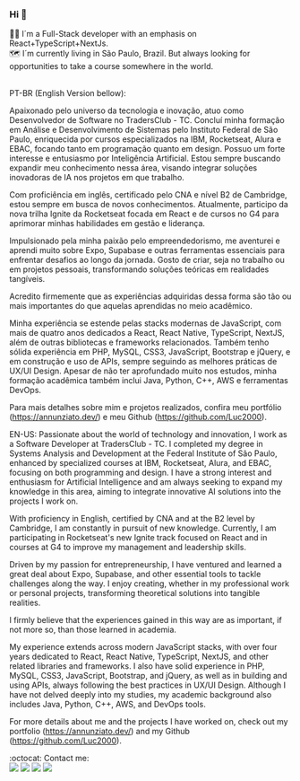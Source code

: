 ### Hi 👋
👨‍💻 I´m a Full-Stack developer with an emphasis on React+TypeScript+NextJs.<br>
🗺️ I´m currently living in São Paulo, Brazil. But always looking for opportunities to take a course somewhere in the world.<br><br>

PT-BR (English Version bellow):

Apaixonado pelo universo da tecnologia e inovação, atuo como Desenvolvedor de Software no TradersClub - TC. Concluí minha formação em Análise e Desenvolvimento de Sistemas pelo Instituto Federal de São Paulo, enriquecida por cursos especializados na IBM, Rocketseat, Alura e EBAC, focando tanto em programação quanto em design. Possuo um forte interesse e entusiasmo por Inteligência Artificial. Estou sempre buscando expandir meu conhecimento nessa área, visando integrar soluções inovadoras de IA nos projetos em que trabalho.

Com proficiência em inglês, certificado pelo CNA e nível B2 de Cambridge, estou sempre em busca de novos conhecimentos. Atualmente, participo da nova trilha Ignite da Rocketseat focada em React e de cursos no G4 para aprimorar minhas habilidades em gestão e liderança.

Impulsionado pela minha paixão pelo empreendedorismo, me aventurei e aprendi muito sobre Expo, Supabase e outras ferramentas essenciais para enfrentar desafios ao longo da jornada. Gosto de criar, seja no trabalho ou em projetos pessoais, transformando soluções teóricas em realidades tangíveis.
 
Acredito firmemente que as experiências adquiridas dessa forma são tão ou mais importantes do que aquelas aprendidas no meio acadêmico.

Minha experiência se estende pelas stacks modernas de JavaScript, com mais de quatro anos dedicados a React, React Native, TypeScript, NextJS, além de outras bibliotecas e frameworks relacionados. Também tenho sólida experiência em PHP, MySQL, CSS3, JavaScript, Bootstrap e jQuery, e em construção e uso de APIs, sempre seguindo as melhores práticas de UX/UI Design.
Apesar de não ter aprofundado muito nos estudos, minha formação acadêmica também inclui Java, Python, C++, AWS e ferramentas DevOps.

Para mais detalhes sobre mim e projetos realizados, confira meu portfólio (https://annunziato.dev/) e meu Github (https://github.com/Luc2000).

EN-US:
Passionate about the world of technology and innovation, I work as a Software Developer at TradersClub - TC. I completed my degree in Systems Analysis and Development at the Federal Institute of São Paulo, enhanced by specialized courses at IBM, Rocketseat, Alura, and EBAC, focusing on both programming and design. I have a strong interest and enthusiasm for Artificial Intelligence and am always seeking to expand my knowledge in this area, aiming to integrate innovative AI solutions into the projects I work on.

With proficiency in English, certified by CNA and at the B2 level by Cambridge, I am constantly in pursuit of new knowledge. Currently, I am participating in Rocketseat's new Ignite track focused on React and in courses at G4 to improve my management and leadership skills.

Driven by my passion for entrepreneurship, I have ventured and learned a great deal about Expo, Supabase, and other essential tools to tackle challenges along the way. I enjoy creating, whether in my professional work or personal projects, transforming theoretical solutions into tangible realities.

I firmly believe that the experiences gained in this way are as important, if not more so, than those learned in academia.

My experience extends across modern JavaScript stacks, with over four years dedicated to React, React Native, TypeScript, NextJS, and other related libraries and frameworks. I also have solid experience in PHP, MySQL, CSS3, JavaScript, Bootstrap, and jQuery, as well as in building and using APIs, always following the best practices in UX/UI Design.
Although I have not delved deeply into my studies, my academic background also includes Java, Python, C++, AWS, and DevOps tools.

For more details about me and the projects I have worked on, check out my portfolio (https://annunziato.dev/) and my Github (https://github.com/Luc2000).



:octocat: Contact me:<br>
[<img src="https://img.shields.io/badge/linkedin-%230077B5.svg?&style=for-the-badge&logo=linkedin&logoColor=white" />](https://www.linkedin.com/in/lucasannunziato/) [<img src = "https://img.shields.io/badge/instagram-%23E4405F.svg?&style=for-the-badge&logo=instagram&logoColor=white">](https://www.instagram.com/l_annunziato/) [<img src = "https://img.shields.io/badge/facebook-%231877F2.svg?&style=for-the-badge&logo=facebook&logoColor=white">](https://www.facebook.com/lucas.souza.annunziato/)
[<img src = "https://img.shields.io/badge/Gmail-D14836?style=for-the-badge&logo=gmail&logoColor=white">](mailto:lucas.annunziato@aluno.ifsp.edu.br)

